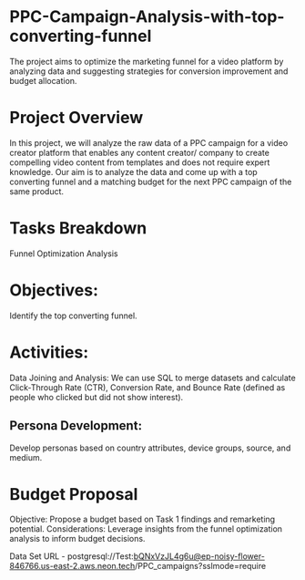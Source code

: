 # PPC-Campaign-Analysis-with-top-converting-funnel

The project aims to optimize the marketing funnel for a video platform by analyzing data and suggesting strategies for conversion improvement and budget allocation.

# Project Overview
In this project, we will analyze the raw data of a PPC campaign for a video creator platform that enables any content creator/ company to create compelling video content from templates and does not require expert knowledge. Our aim is to analyze the data and come up with a top converting funnel and a matching budget for the next PPC campaign of the same product.

# Tasks Breakdown
Funnel Optimization Analysis

# Objectives:
Identify the top converting funnel.

# Activities:
Data Joining and Analysis:
We can use SQL to merge datasets and calculate Click-Through Rate (CTR), Conversion Rate, and Bounce Rate (defined as people who clicked but did not show interest).

## Persona Development:
Develop personas based on country attributes, device groups, source, and medium.

# Budget Proposal
Objective: Propose a budget based on Task 1 findings and remarketing potential. Considerations: Leverage insights from the funnel optimization analysis to inform budget decisions.

Data Set URL -
postgresql://Test:bQNxVzJL4g6u@ep-noisy-flower-846766.us-east-2.aws.neon.tech/PPC_campaigns?sslmode=require
